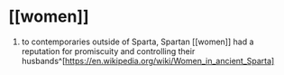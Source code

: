 # [[women]]
1. to contemporaries outside of Sparta, Spartan [[women]] had a reputation for promiscuity and controlling their husbands^[https://en.wikipedia.org/wiki/Women_in_ancient_Sparta]